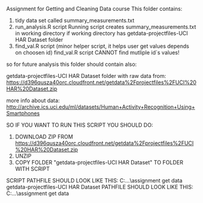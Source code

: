 Assignment for Getting and Cleaning Data course
This folder contains:

1) tidy data set called summary_measurements.txt
2) run_analysis.R script
Running script creates summary_measurements.txt in working directory
if  working directory has getdata-projectfiles-UCI HAR Dataset folder
3) find_val.R script (minor helper script, it helps user get values depends on choosen id)
find_val.R script CANNOT find mutliple id`s values!

so for future analysis this folder should contain also:

getdata-projectfiles-UCI HAR Dataset folder with raw data from:
https://d396qusza40orc.cloudfront.net/getdata%2Fprojectfiles%2FUCI%20HAR%20Dataset.zip

more info about data:
http://archive.ics.uci.edu/ml/datasets/Human+Activity+Recognition+Using+Smartphones 

SO IF YOU WANT TO RUN THIS SCRIPT YOU SHOULD DO:
1) DOWNLOAD ZIP FROM https://d396qusza40orc.cloudfront.net/getdata%2Fprojectfiles%2FUCI%20HAR%20Dataset.zip
2) UNZIP
3) COPY FOLDER "getdata-projectfiles-UCI HAR Dataset" TO FOLDER WITH SCRIPT

SCRIPT PATHFILE SHOULD LOOK LIKE THIS:
C:\...\assignment get data
getdata-projectfiles-UCI HAR Dataset PATHFILE SHOULD LOOK LIKE THIS:
C:\...\assignment get data

